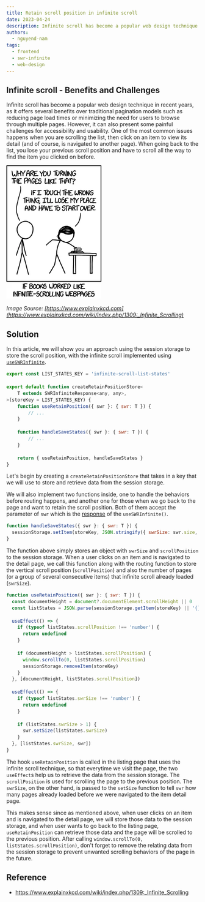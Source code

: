 ```yaml
---
title: Retain scroll position in infinite scroll
date: 2023-04-24
description: Infinite scroll has become a popular web design technique in recent years, as it offers several benefits over traditional pagination models. However, it can also present some painful challenges for accessibility and usability.
authors:
  - nguyend-nam
tags:
  - frontend
  - swr-infinite
  - web-design
---
```


## Infinite scroll - Benefits and Challenges

Infinite scroll has become a popular web design technique in recent years, as it offers several benefits over traditional pagination models such as reducing page load times or minimizing the need for users to browse through multiple pages. However, it can also present some painful challenges for accessibility and usability. One of the most common issues happens when you are scrolling the list, then click on an item to view its detail (and of course, is navigated to another page). When going back to the list, you lose your previous scroll position and have to scroll all the way to find the item you clicked on before.

![](assets/retain-scroll-position-in-infinite-scroll_infinite_scrolling.webp)

_Image Source: [https://www.explainxkcd.com](https://www.explainxkcd.com/wiki/index.php/1309:_Infinite_Scrolling)_

## Solution

In this article, we will show you an approach using the session storage to store the scroll position, with the infinite scroll implemented using [`useSWRInfinite`](https://swr.vercel.app/docs/pagination.en-US#useswrinfinite).

```javascript
export const LIST_STATES_KEY = 'infinite-scroll-list-states'

export default function createRetainPositionStore<
	T extends SWRInfiniteResponse<any, any>,
>(storeKey = LIST_STATES_KEY) {
	function useRetainPosition({ swr }: { swr: T }) {
		// ...
	}

	function handleSaveStates({ swr }: { swr: T }) {
		// ...
	}

	return { useRetainPosition, handleSaveStates }
}
```

Let's begin by creating a `createRetainPositionStore` that takes in a key that we will use to store and retrieve data from the session storage.

We will also implement two functions inside, one to handle the behaviors before routing happens, and another one for those when we go back to the page and want to retain the scroll position. Both of them accept the parameter of `swr` which is the [response](https://swr.vercel.app/docs/pagination.en-US#return-values) of the `useSWRInfinite()`.

```javascript
function handleSaveStates({ swr }: { swr: T }) {
  sessionStorage.setItem(storeKey, JSON.stringify({ swrSize: swr.size, scrollPosition: window.scrollY }))
}
```

The function above simply stores an object with `swrSize` and `scrollPosition` to the session storage. When a user clicks on an item and is navigated to the detail page, we call this function along with the routing function to store the vertical scroll position (`scrollPosition`) and also the number of pages (or a group of several consecutive items) that infinite scroll already loaded (`swrSize`).

```javascript
function useRetainPosition({ swr }: { swr: T }) {
  const documentHeight = document?.documentElement.scrollHeight || 0
  const listStates = JSON.parse(sessionStorage.getItem(storeKey) || '{}')

  useEffect(() => {
    if (typeof listStates.scrollPosition !== 'number') {
      return undefined
    }

    if (documentHeight > listStates.scrollPosition) {
      window.scrollTo(0, listStates.scrollPosition)
      sessionStorage.removeItem(storeKey)
    }
  }, [documentHeight, listStates.scrollPosition])

  useEffect(() => {
    if (typeof listStates.swrSize !== 'number') {
      return undefined
    }

    if (listStates.swrSize > 1) {
      swr.setSize(listStates.swrSize)
    }
  }, [listStates.swrSize, swr])
}
```

The hook `useRetainPosition` is called in the listing page that uses the infinite scroll technique, so that everytime we visit the page, the two `useEffect`s help us to retrieve the data from the session storage. The `scrollPosition` is used for scrolling the page to the previous position. The `swrSize`, on the other hand, is passed to the `setSize` function to tell `swr` how many pages already loaded before we were navigated to the item detail page.

This makes sense since as mentioned above, when user clicks on an item and is navigated to the detail page, we will store those data to the session storage, and when user wants to go back to the listing page, `useRetainPosition` can retrieve those data and the page will be scrolled to the previous position. After calling `window.scrollTo(0, listStates.scrollPosition)`, don't forget to remove the relating data from the session storage to prevent unwanted scrolling behaviors of the page in the future.

## Reference

- https://www.explainxkcd.com/wiki/index.php/1309:_Infinite_Scrolling

